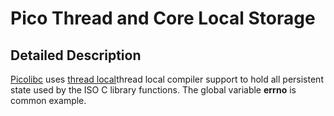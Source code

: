 # Pico Thread and Core Local Storage
## Detailed Description
[Picolibc](https://github.com/picolibc/picolibc) uses [thread local](https://en.wikipedia.org/wiki/Thread-local_storage)thread local compiler support to hold all persistent state used by the ISO C library functions.  The global variable **errno** is common example.
<!--stackedit_data:
eyJoaXN0b3J5IjpbLTU3NzczODY2LC04MzY0MjAyNzUsLTkzMj
Y2MTgwMiwtMTc2MDUxMzU5OCw3ODczNjg1MThdfQ==
-->